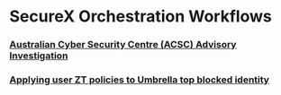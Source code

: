 # SecureX Orchestration Workflows

### [Australian Cyber Security Centre (ACSC) Advisory Investigation](/README-ACSC.md)

### [Applying user ZT policies to Umbrella top blocked identity](/README-ZTNA.md)
